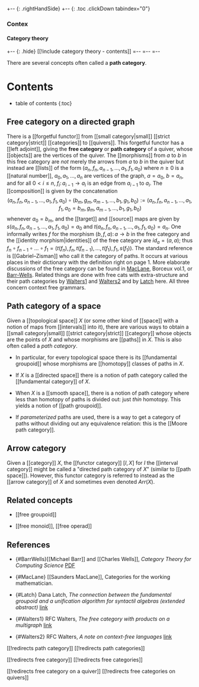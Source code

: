 
+-- {: .rightHandSide}
+-- {: .toc .clickDown tabindex="0"}
### Contex
#### Category theory
+-- {: .hide}
[[!include category theory - contents]]
=--
=--
=--

There are several concepts often called a **path category**.

# Contents
* table of contents
{:toc}

## Free category on a directed graph

There is a [[forgetful functor]] from [[small category|small]] [[strict category|strict]] [[categories]] to [[quivers]]. This forgetful functor has a [[left adjoint]], giving the **free category** or **path category** of a quiver, whose [[objects]] are the vertices of the quiver.  The [[morphisms]] from $a$ to $b$ in this free category are *not* merely the arrows from $a$ to $b$ in the quiver but instead are [[lists]] of the form $(a_n,f_n,a_{n-1},\ldots,a_{1},f_1,a_0)$ where $n \geq 0$ is a [[natural number]], $a_0,a_1,\ldots,a_n$ are vertices of the graph, $a = a_0$, $b = a_n$,  and for all $0 \lt i \leq n$, $f_i\colon a_{i-1} \to a_i$ is an edge from $a_{i-1}$ to $a_i$.  The [[composition]] is given by the concatenation 
$$(a_n,f_n,a_{n-1},\ldots,a_{1},f_1,a_0)\circ (b_m,g_m,a_{m-1},\ldots,b_{1},g_1,b_0) := (a_n,f_n,a_{n-1},\ldots,a_{1},f_1,a_0= b_m,g_m,a_{m-1},\ldots,b_{1},g_1,b_0)$$ 
whenever $a_0 = b_m$, and the [[target]] and [[source]] maps are given by $s(a_n,f_n,a_{n-1},\ldots,a_{1},f_1,a_0)=a_0$ and $t(a_n,f_n,a_{n-1},\ldots,a_{1},f_1,a_0) = a_n$. One informally writes $f$ for the morphism $(b,f,a)\colon a \to b$ in the free category and the [[identity morphism|identities]] of the free category are $id_a = (a,a)$; thus $f_n \circ f_{n-1} \circ \ldots \circ f_1 = (t(f_n),f_n,t(f_{n-1}),\ldots,t(f_1),f_1,s(f_1))$. The standard reference is [[Gabriel–Zisman]] who call it the category of paths. It occurs at various places in their dictionary with the definition right on page 1. More elaborate discussions of the free category can be found in [MacLane](#MacLane), Borceux vol.1, or [Barr-Wells](#BarrWells). Related things are done with free cats with extra-structure and their path categories by [Walters1](#Walters1) and [Walters2](#Walters2) and by [Latch](#Latch) here. All three concern context free grammars.


## Path category of a space

Given a [[topological space]] $X$ (or some other kind of [[space]] with a notion of maps from [[intervals]] into it), there are various ways to obtain a [[small category|small]] [[strict category|strict]] [[category]] whose objects are the points of $X$ and whose morphisms are [[paths]] in $X$. This is also often called a _path category_.

* In particular, for every topological space there is its [[fundamental groupoid]] whose morphisms are [[homotopy]] classes of paths in $X$.

* If $X$ is a [[directed space]] there is a notion of path category called the [[fundamental category]] of $X$.

* When $X$ is a [[smooth space]], there is a notion of path category where less than homotopy of paths is divided out: just _thin_ homotopy. This yields a notion of [[path groupoid]]. 

* If _parameterized_ paths are used, there is a way to get a category of paths without dividing out any equivalence relation: this is the [[Moore path category]].


## Arrow category

Given a [[category]] $X$, the [[functor category]] $[I,X]$ for $I$ the [[interval category]] might be called a "directed path category of $X$" (similar to [[path space]]). However, this functor category is referred to instead as the [[arrow category]] of $X$ and sometimes even denoted $Arr(X)$.

## Related concepts

* [[free groupoid]]

* [[free monoid]], [[free operad]]

## References

* {#BarrWells}[[Michael Barr]] and [[Charles Wells]], _Category Theory for Computing Science_ [PDF](http://www.math.mcgill.ca/triples/Barr-Wells-ctcs.pdf)

* {#MacLane} [[Saunders MacLane]], Categories for the working mathematician.

* {#Latch} Dana Latch, _The connection between the fundamental groupoid and a unification algorithm for syntactil algebras (extended abstract)_ [link](http://www.numdam.org/item?id=CTGDC_1991__32_3_203_0)

* {#Walters1} RFC Walters, _The free category with products on a multigraph_ [link](http://www.sciencedirect.com/science/article/pii/0022404989901527)

* {#Walters2} RFC Walters, _A note on context-free languages_ [link](http://www.sciencedirect.com/science/article/pii/0022404989901515)

[[!redirects path category]]
[[!redirects path categories]]

[[!redirects free category]]
[[!redirects free categories]]

[[!redirects free category on a quiver]]
[[!redirects free categories on quivers]]
